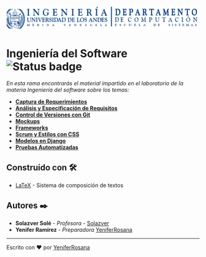 ![Alt text](https://github.com/yeniferrosana/Preparaduria-EISULA/blob/main/resources/logo_computacion.png)

# Ingeniería del Software ![Status badge](https://img.shields.io/badge/semestre-b--2018-blue)
_En esta rama encontrarás el material impartido en el laboratorio de la materia Ingeniería del software sobre los temas:_
* **[Captura de Requerimientos](https://github.com/yeniferrosana/Preparaduria-EISULA/tree/ingenieria-software/1.%20Captura%20de%20Requerimientos)**
* **[Análisis y Especificación de Requisitos](https://github.com/yeniferrosana/Preparaduria-EISULA/tree/ingenieria-software/2.%20An%C3%A1lisis%20y%20Especificaci%C3%B3n%20de%20Requisitos)**
* **[Control de Versiones con Git](https://github.com/yeniferrosana/Preparaduria-EISULA/tree/ingenieria-software/3.%20Control%20de%20Versiones%20con%20Git)**
* **[Mockups](https://github.com/yeniferrosana/Preparaduria-EISULA/tree/ingenieria-software/4.%20Mockups)**
* **[Frameworks](https://github.com/yeniferrosana/Preparaduria-EISULA/tree/ingenieria-software/5.%20Frameworks)**
* **[Scrum y Estilos con CSS](https://github.com/yeniferrosana/Preparaduria-EISULA/tree/ingenieria-software/6.%20Scrum%20y%20Estilos%20con%20CSS)**
* **[Modelos en Django](https://github.com/yeniferrosana/Preparaduria-EISULA/tree/ingenieria-software/7.%20Modelos%20en%20Django)**
* **[Pruebas Automatizadas](https://github.com/yeniferrosana/Preparaduria-EISULA/tree/ingenieria-software/8.%20Pruebas%20Automatizadas)**

## Construido con 🛠️

* [LaTeX](https://www.latex-project.org/) - Sistema de composición de textos

## Autores ✒️

* **Solazver Solé** - *Profesora* - [Solazver](https://github.com/solazver)
* **Yenifer Ramírez** - *Preparadora* [YeniferRosana](https://github.com/yeniferrosana)

---
Escrito con ❤️ por [YeniferRosana](https://github.com/yeniferrosana)
